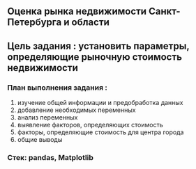## Оценка рынка недвижимости Санкт-Петербурга и области

## Цель задания : установить параметры, определяющие рыночную стоимость недвижимости

### План выполнения задания :
  1. изучение общей информации и предобработка данных 
  2. добавление необходимых переменных 
  3. анализ переменных 
  4. выявление факторов, определяющих стоимость 
  5. факторы, определяющие стоимость для центра города 
  6. общие выводы 

### Стек: pandas, Matplotlib
